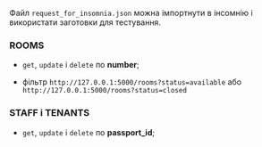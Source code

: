 

Файл ```request_for_insomnia.json``` можна імпортнути в інсомнію і використати заготовки для тестування.

### ROOMS

- ```get```, ```update``` i ```delete``` по **number**;

- фільтр ```http://127.0.0.1:5000/rooms?status=available``` або ```http://127.0.0.1:5000/rooms?status=closed```

### STAFF i TENANTS 

- ```get```, ```update``` i ```delete``` по **passport_id**;